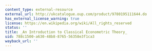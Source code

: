 ```yaml
---
content_type: external-resource
external_url: http://ukcatalogue.oup.com/product/9780195111644.do
has_external_license_warning: true
license: https://en.wikipedia.org/wiki/All_rights_reserved
status: ''
title: _An Introduction to Classical Econometric Theory_
uid: 788c1500-a630-48b8-8765-56358e3f1ca3
wayback_url: ''
---
```


